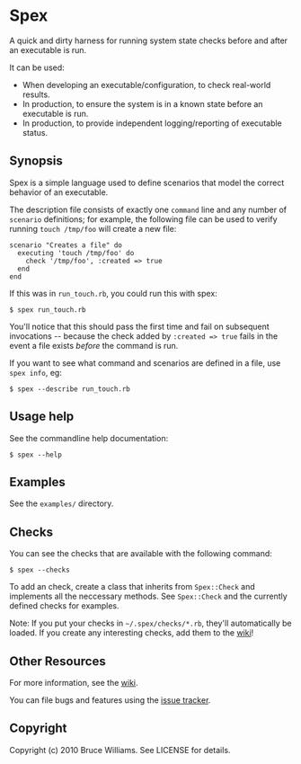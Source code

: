 Spex
====

A quick and dirty harness for running system state checks before and after
an executable is run.

It can be used:
* When developing an executable/configuration, to check real-world
  results.
* In production, to ensure the system is in a known state before an
  executable is run.
* In production, to provide independent logging/reporting of
  executable status.

Synopsis
--------

Spex is a simple language used to define scenarios that model
the correct behavior of an executable.

The description file consists of exactly one `command` line and any
number of `scenario` definitions; for example, the following file can
be used to verify running `touch /tmp/foo` will create a new file:

    scenario "Creates a file" do
      executing 'touch /tmp/foo' do
        check '/tmp/foo', :created => true
      end
    end

If this was in `run_touch.rb`, you could run this with spex:

    $ spex run_touch.rb

You'll notice that this should pass the first time and fail on
subsequent invocations -- because the check added by `:created => true` fails in the
event a file exists *before* the command is run.

If you want to see what command and scenarios are defined in a file,
use `spex info`, eg:

    $ spex --describe run_touch.rb

Usage help
----------

See the commandline help documentation:

    $ spex --help

Examples
--------

See the `examples/` directory.

Checks
------

You can see the checks that are available with the following command:

    $ spex --checks

To add an check, create a class that inherits from
`Spex::Check` and implements all the neccessary methods.  See
`Spex::Check` and the currently defined checks for
examples.

Note: If you put your checks in `~/.spex/checks/*.rb`,
they'll automatically be loaded.  If you create any interesting
checks, add them to the
[wiki](http://wiki.github.com/bruce/spex/community-checks)!

Other Resources
---------------

For more information, see the
[wiki](http://wiki.github.com/bruce/spex).

You can file bugs and features using the [issue tracker](http://github.com/bruce/spex/issues).

Copyright
---------

Copyright (c) 2010 Bruce Williams. See LICENSE for details.
